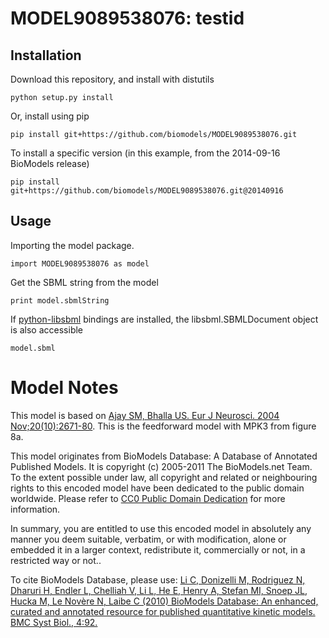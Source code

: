 # MODEL9089538076: testid

## Installation

Download this repository, and install with distutils

`python setup.py install`

Or, install using pip

`pip install git+https://github.com/biomodels/MODEL9089538076.git`

To install a specific version (in this example, from the 2014-09-16 BioModels release)

`pip install git+https://github.com/biomodels/MODEL9089538076.git@20140916`

## Usage

Importing the model package.

`import MODEL9089538076 as model`

Get the SBML string from the model

`print model.sbmlString`

If [python-libsbml](https://pypi.python.org/pypi/python-libsbml) bindings are
installed, the libsbml.SBMLDocument object is also accessible

`model.sbml`


# Model Notes
This model is based on <a href = "http://www.ncbi.nlm.nih.gov/entrez/query.fcg
i?db=pubmed&cmd=Retrieve&dopt=AbstractPlus&list_uids=15548210&query_hl=1&itool
=pubmed_docsum">Ajay SM, Bhalla US. Eur J Neurosci. 2004
Nov;20(10):2671-80</a>. This is the feedforward model with MPK3 from figure
8a.

This model originates from BioModels Database: A Database of Annotated
Published Models. It is copyright (c) 2005-2011 The BioModels.net Team.  
To the extent possible under law, all copyright and related or neighbouring
rights to this encoded model have been dedicated to the public domain
worldwide. Please refer to [CC0 Public Domain
Dedication](http://creativecommons.org/publicdomain/zero/1.0/) for more
information.

In summary, you are entitled to use this encoded model in absolutely any
manner you deem suitable, verbatim, or with modification, alone or embedded it
in a larger context, redistribute it, commercially or not, in a restricted way
or not..  
  
To cite BioModels Database, please use: [Li C, Donizelli M, Rodriguez N,
Dharuri H, Endler L, Chelliah V, Li L, He E, Henry A, Stefan MI, Snoep JL,
Hucka M, Le Novère N, Laibe C (2010) BioModels Database: An enhanced, curated
and annotated resource for published quantitative kinetic models. BMC Syst
Biol., 4:92.](http://www.ncbi.nlm.nih.gov/pubmed/20587024)


